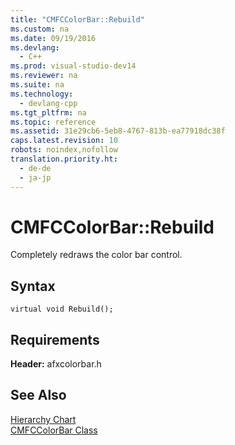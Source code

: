 ```yaml
---
title: "CMFCColorBar::Rebuild"
ms.custom: na
ms.date: 09/19/2016
ms.devlang: 
  - C++
ms.prod: visual-studio-dev14
ms.reviewer: na
ms.suite: na
ms.technology: 
  - devlang-cpp
ms.tgt_pltfrm: na
ms.topic: reference
ms.assetid: 31e29cb6-5eb8-4767-813b-ea77918dc38f
caps.latest.revision: 10
robots: noindex,nofollow
translation.priority.ht: 
  - de-de
  - ja-jp
---
```

# CMFCColorBar::Rebuild
Completely redraws the color bar control.  
  
## Syntax  
  
```  
virtual void Rebuild();  
```  
  
## Requirements  
 **Header:** afxcolorbar.h  
  
## See Also  
 [Hierarchy Chart](../vs140/Hierarchy-Chart.md)   
 [CMFCColorBar Class](../vs140/CMFCColorBar-Class.md)